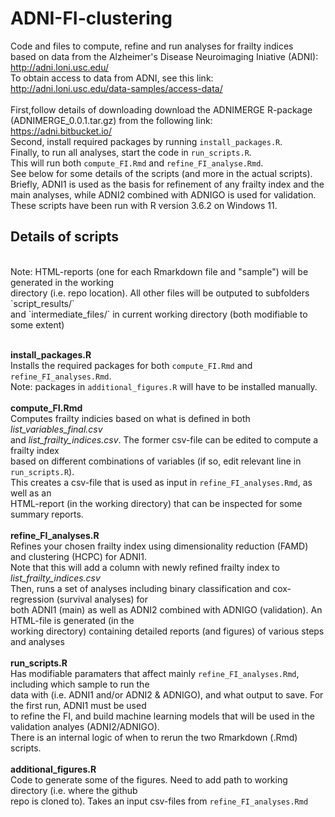 # ADNI-FI-clustering

Code and files to compute, refine and run analyses for frailty indices
<br>
based on data from the Alzheimer's Disease Neuroimaging Iniative (ADNI):
<br>
http://adni.loni.usc.edu/
<br>
To obtain access to data from ADNI, see this link:
<br>
http://adni.loni.usc.edu/data-samples/access-data/
<br>
<br>
First,follow details of downloading download the ADNIMERGE R-package (ADNIMERGE_0.0.1.tar.gz) from the following link:
<br>
https://adni.bitbucket.io/
<br>
Second, install required packages by running `install_packages.R`.
<br>
Finally, to run all analyses, start the code in `run_scripts.R`.
<br>
This will run both `compute_FI.Rmd` and `refine_FI_analyse.Rmd`.
<br>
See below for some details of the scripts (and more in the actual scripts).
<br>
Briefly, ADNI1 is used as the basis for refinement of any frailty index and the
<br>
main analyses, while ADNI2 combined with ADNIGO is used for validation.
<br>
These scripts have been run with R version 3.6.2 on Windows 11.

## Details of scripts
<br>
Note: HTML-reports (one for each Rmarkdown file and "sample") will be generated in the working 
<br>
directory (i.e. repo location). All other files will be outputed to subfolders `script_results/`
<br>
and `intermediate_files/` in current working directory (both modifiable to some extent)
<br>
<br>

**install_packages.R**
<br>
Installs the required packages for both `compute_FI.Rmd` and `refine_FI_analyses.Rmd`.
<br>
Note: packages in `additional_figures.R` will have to be installed manually.
<br>
<br>
**compute_FI.Rmd**
<br>
Computes frailty indicies based on what is defined in both *list_variables_final.csv*
<br>
and *list_frailty_indices.csv*. The former csv-file can be edited to compute a frailty index
<br>
based on different combinations of variables (if so, edit relevant line in `run_scripts.R`).
<br>
This creates a csv-file that is used as input in `refine_FI_analyses.Rmd`, as well as an
<br>
HTML-report (in the working directory) that can be inspected for some summary reports.
<br>
<br>
**refine_FI_analyses.R**
<br>
Refines your chosen frailty index using dimensionality reduction (FAMD) and clustering (HCPC) for ADNI1.
<br>
Note that this will add a column with newly refined frailty index to *list_frailty_indices.csv*
<br>
Then, runs a set of analyses including binary classification and cox-regression (survival analyses) for
<br>
both ADNI1 (main) as well as ADNI2 combined with ADNIGO (validation). An HTML-file is generated (in the 
<br>
working directory) containing detailed reports (and figures) of various steps and analyses
<br>
<br>
**run_scripts.R**
<br>
Has modifiable paramaters that affect mainly `refine_FI_analyses.Rmd`, including which sample to run the 
<br>
data with (i.e. ADNI1 and/or ADNI2 & ADNIGO), and what output to save. For the first run, ADNI1 must be used 
<br>
to refine the FI, and build machine learning models that will be used in the validation analyes (ADNI2/ADNIGO). 
<br>
There is an internal logic of when  to rerun the two Rmarkdown (.Rmd) scripts.
<br>
<br>
**additional_figures.R**
<br>
Code to generate some of the figures. Need to add path to working directory (i.e. where the github
<br>
repo is cloned to). Takes an input csv-files from `refine_FI_analyses.Rmd`

